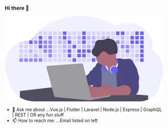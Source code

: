 ### Hi there 👋

<img src="/activity.svg">
<!--
**Tinku10/Tinku10** is a ✨ _special_ ✨ repository because its `README.md` (this file) appears on your GitHub profile.

Here are some ideas to get you started:

- 🔭 I’m currently working on ...Drizzle: A dictionary, reinvented
- 🌱 I’m currently learning ...Flutter
- 👯 I’m looking to collaborate on ...any awesome ideas
<!-- 🤔 I’m looking for help with ... -->
- 💬 Ask me about ...Vue.js | Flutter | Laravel | Node.js | Express | GraphQL | REST | OR any fun stuff
- 📫 How to reach me: ...Email listed on left
<!-- 😄 Pronouns: ... -->
<!-- ⚡ Fun fact: ... -->

